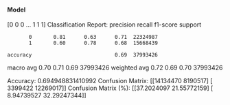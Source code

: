 #### Model
[0 0 0 ... 1 1 1]
Classification Report:
              precision    recall  f1-score   support

           0       0.81      0.63      0.71  22324987
           1       0.60      0.78      0.68  15668439

    accuracy                           0.69  37993426
   macro avg       0.70      0.71      0.69  37993426
weighted avg       0.72      0.69      0.70  37993426

Accuracy: 0.694948831410992
Confusion Matrix:
[[14134470  8190517]
 [ 3399422 12269017]]
Confusion Matrix (%):
[[37.2024097  21.55772159]
 [ 8.94739527 32.29247344]]
